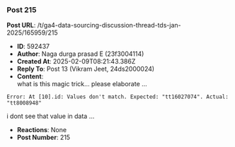 ### Post 215
**Post URL**: /t/ga4-data-sourcing-discussion-thread-tds-jan-2025/165959/215
- **ID**: 592437
- **Author**: Naga durga prasad E (23f3004114)
- **Created At**: 2025-02-09T08:21:43.386Z
- **Reply To**: Post 13 (Vikram Jeet, 24ds2000024)
- **Content**:  
  what is this magic trick… please elaborate …
<pre><code class="lang-auto">Error: At [10].id: Values don't match. Expected: "tt16027074". Actual: "tt8008948"
</code></pre>
i dont see that value in data …
- **Reactions**: None
- **Post Number**: 215

